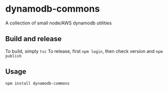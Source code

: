 # dynamodb-commons
A collection of small node/AWS dynamodb utilities

## Build and release

To build, simply `tsc`
To release, first `npm login`, then check version and `npm publish`

## Usage

`npm install dynamodb-commons`


